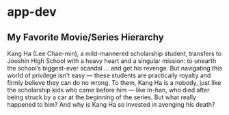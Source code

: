 # app-dev
## My Favorite Movie/Series Hierarchy
Kang Ha (Lee Chae-min), a mild-mannered scholarship student, transfers to Jooshin High School with a heavy heart and a singular mission: to unearth the school’s biggest-ever scandal … and get his revenge. But navigating this world of privilege isn’t easy — these students are practically royalty and firmly believe they can do no wrong. To them, Kang Ha is a nobody, just like the scholarship kids who came before him — like In-han, who died after being struck by a car at the beginning of the series. But what really happened to him? And why is Kang Ha so invested in avenging his death? 
